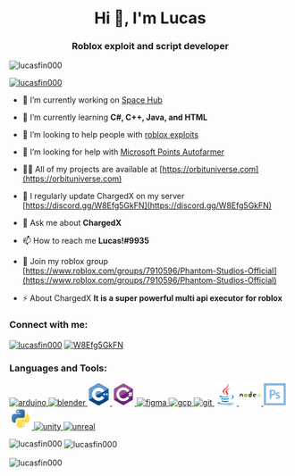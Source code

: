 <h1 align="center">Hi 👋, I'm Lucas</h1>
<h3 align="center">Roblox exploit and script developer</h3>

<p align="left"> <img src="https://komarev.com/ghpvc/?username=lucasfin000&label=Profile%20views&color=0e75b6&style=flat" alt="lucasfin000" /> </p>

<p align="left"> <a href="https://github.com/ryo-ma/github-profile-trophy"><img src="https://github-profile-trophy.vercel.app/?username=lucasfin000" alt="lucasfin000" /></a> </p>

- 🌌 I’m currently working on [Space Hub](https://github.com/Lucasfin000/SpaceHub)

- 🌱 I’m currently learning **C#, C++, Java, and HTML**

- 🚀 I’m looking to help people with [roblox exploits](https://github.com/Lucasfin000/ChargedX)

- 🤝 I’m looking for help with [Microsoft Points Autofarmer](https://github.com/Lucasfin000/Microsoft-points-autofarmer)

- 👨‍💻 All of my projects are available at [https://orbituniverse.com](https://orbituniverse.com)

- 📝 I regularly update ChargedX on my server [https://discord.gg/W8Efg5GkFN](https://discord.gg/W8Efg5GkFN)

- 💬 Ask me about **ChargedX**

- 📫 How to reach me **Lucas!#9935**

- 📄 Join my roblox group [https://www.roblox.com/groups/7910596/Phantom-Studios-Official](https://www.roblox.com/groups/7910596/Phantom-Studios-Official)

- ⚡ About ChargedX **It is a super powerful multi api executor for roblox**

<h3 align="left">Connect with me:</h3>
<p align="left">
<a href="[https://www.youtube.com/c/lucasfin000](https://www.youtube.com/channel/UCefZrG9dlfM5JNVRi4XU-sg)" target="blank"><img align="center" src="https://raw.githubusercontent.com/rahuldkjain/github-profile-readme-generator/master/src/images/icons/Social/youtube.svg" alt="lucasfin000" height="30" width="40" /></a>
<a href="https://discord.gg/orbituniverse" target="blank"><img align="center" src="https://raw.githubusercontent.com/rahuldkjain/github-profile-readme-generator/master/src/images/icons/Social/discord.svg" alt="W8Efg5GkFN" height="30" width="40" /></a>
</p>

<h3 align="left">Languages and Tools:</h3>
<p align="left"> <a href="https://www.arduino.cc/" target="_blank" rel="noreferrer"> <img src="https://cdn.worldvectorlogo.com/logos/arduino-1.svg" alt="arduino" width="40" height="40"/> </a> <a href="https://www.blender.org/" target="_blank" rel="noreferrer"> <img src="https://download.blender.org/branding/community/blender_community_badge_white.svg" alt="blender" width="40" height="40"/> </a> <a href="https://www.w3schools.com/cpp/" target="_blank" rel="noreferrer"> <img src="https://raw.githubusercontent.com/devicons/devicon/master/icons/cplusplus/cplusplus-original.svg" alt="cplusplus" width="40" height="40"/> </a> <a href="https://www.w3schools.com/cs/" target="_blank" rel="noreferrer"> <img src="https://raw.githubusercontent.com/devicons/devicon/master/icons/csharp/csharp-original.svg" alt="csharp" width="40" height="40"/> </a> <a href="https://www.figma.com/" target="_blank" rel="noreferrer"> <img src="https://www.vectorlogo.zone/logos/figma/figma-icon.svg" alt="figma" width="40" height="40"/> </a> <a href="https://cloud.google.com" target="_blank" rel="noreferrer"> <img src="https://www.vectorlogo.zone/logos/google_cloud/google_cloud-icon.svg" alt="gcp" width="40" height="40"/> </a> <a href="https://git-scm.com/" target="_blank" rel="noreferrer"> <img src="https://www.vectorlogo.zone/logos/git-scm/git-scm-icon.svg" alt="git" width="40" height="40"/> </a> <a href="https://www.java.com" target="_blank" rel="noreferrer"> <img src="https://raw.githubusercontent.com/devicons/devicon/master/icons/java/java-original.svg" alt="java" width="40" height="40"/> </a> <a href="https://nodejs.org" target="_blank" rel="noreferrer"> <img src="https://raw.githubusercontent.com/devicons/devicon/master/icons/nodejs/nodejs-original-wordmark.svg" alt="nodejs" width="40" height="40"/> </a> <a href="https://www.photoshop.com/en" target="_blank" rel="noreferrer"> <img src="https://raw.githubusercontent.com/devicons/devicon/master/icons/photoshop/photoshop-line.svg" alt="photoshop" width="40" height="40"/> </a> <a href="https://www.python.org" target="_blank" rel="noreferrer"> <img src="https://raw.githubusercontent.com/devicons/devicon/master/icons/python/python-original.svg" alt="python" width="40" height="40"/> </a> <a href="https://unity.com/" target="_blank" rel="noreferrer"> <img src="https://www.vectorlogo.zone/logos/unity3d/unity3d-icon.svg" alt="unity" width="40" height="40"/> </a> <a href="https://unrealengine.com/" target="_blank" rel="noreferrer"> <img src="https://raw.githubusercontent.com/kenangundogan/fontisto/036b7eca71aab1bef8e6a0518f7329f13ed62f6b/icons/svg/brand/unreal-engine.svg" alt="unreal" width="40" height="40"/> </a> </p>

<p><img align="left" src="https://github-readme-stats.vercel.app/api/top-langs?username=lucasfin000&show_icons=true&theme=dark&locale=en&layout=compact" alt="lucasfin000" /></p>

<p>&nbsp;<img align="center" src="https://github-readme-stats.vercel.app/api?username=lucasfin000&show_icons=true&theme=dark&locale=en" alt="lucasfin000" /></p>

<p><img align="center" src="https://github-readme-streak-stats.herokuapp.com/?user=lucasfin000&theme=dark" alt="lucasfin000" /></p>
